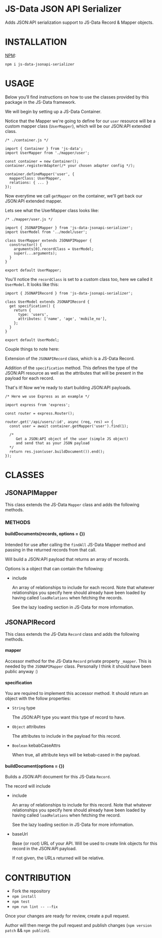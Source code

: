 # JS-Data JSON API Serializer

Adds JSON:API serialization support to JS-Data Record & Mapper objects.

# INSTALLATION

[NPM](https://www.npmjs.com/package/js-data-jsonapi-serializer):

`npm i js-data-jsonapi-serializer`

# USAGE

Below you'll find instructions on how to use the classes provided by this
package in the JS-Data framework.

We will begin by setting up a JS-Data Container.

Notice that the Mapper we're going to define for our `user` resource will be
a custom mapper class (`UserMapper`), which will be our JSON:API extended class.

```
/* ./container.js */

import { Container } from 'js-data';
import UserMapper from './mapper/user';

const container = new Container();
container.registerAdapter(/* your chosen adapter config */);

container.defineMapper('user', {
  mapperClass: UserMapper,
  relations: { ... }
});
```

Now everytime we call `getMapper` on the container, we'll get back our JSON:API
extended mapper.

Lets see what the UserMapper class looks like:

```
/* ./mapper/user.js */

import { JSONAPIMapper } from 'js-data-jsonapi-serializer';
import UserModel from '../model/user';

class UserMapper extends JSONAPIMapper {
  constructor() {
    arguments[0].recordClass = UserModel;
    super(...arguments);
  }
}

export default UserMapper;
```

You'll notice the `recordClass` is set to a custom class too, here we called
it `UserModel`. It looks like this:

```
import { JSONAPIRecord } from 'js-data-jsonapi-serializer';

class UserModel extends JSONAPIRecord {
  get specification() {
    return {
      type: 'users',
      attributes: ['name', 'age', 'mobile_no'],
    };
  }
}

export default UserModel;
```

Couple things to note here:

Extension of the `JSONAPIRecord` class, which is a JS-Data Record.

Addition of the `specification` method. This defines the type of the
JSON:API resource as well as the attributes that will be present in
the payload for each record.

That's it! Now we're ready to start building JSON:API payloads.

```
/* Here we use Express as an example */

import express from 'express';

const router = express.Router();

router.get('/api/users/:id', async (req, res) => {
  const user = await container.getMapper('user').find(1);

  /*
     Get a JSON:API object of the user (simple JS object)
     and send that as your JSON payload
  */
  return res.json(user.buildDocument()).end();
});
```

# CLASSES

## JSONAPIMapper

This class extends the JS-Data `Mapper` class and adds the following methods.

### METHODS

#### buildDocuments(records, options = {})

Intended for use after calling the `findAll` JS-Data Mapper method and
passing in the returned records from that call.

Will build a JSON:API payload that returns an array of records.

Options is a object that can contain the following:

* include

  An array of relationships to include for each record. Note that whatever
  relationships you specify here should already have been loaded by
  having called `loadRelations` when fetching the records.

  See the lazy loading section in JS-Data for more information.

## JSONAPIRecord

This class extends the JS-Data `Record` class and adds the following methods.

#### mapper

Accessor method for the JS-Data `Record` private property `_mapper`. This is needed by the `JSONAPIMapper` class. Personally I think it should have been public anyway :)

#### specification

You are required to implement this accessor method. It should return an object with the follow properties:

* `String` type

  The JSON:API type you want this type of record to have.

* `Object` attributes

  The attributes to include in the payload for this record.

* `Boolean` kebabCaseAttrs

  When true, all attribute keys will be kebab-cased in the payload.

#### buildDocument(options = {})

Builds a JSON:API document for this JS-Data `Record`.

The record will include 

* include

  An array of relationships to include for this record. Note that whatever
  relationships you specify here should already have been loaded by
  having called `loadRelations` when fetching the record.

  See the lazy loading section in JS-Data for more information.

* baseUrl

  Base (or root) URL of your API. Will be used to create link objects for this record in the JSON:API payload.

  If not given, the URLs returned will be relative.

# CONTRIBUTION

* Fork the repository
* `npm install`
* `npm test`
* `npm run lint -- --fix`

Once your changes are ready for review, create a pull request.

Author will then merge the pull request and publish changes (`npm version patch` && `npm publish`).


